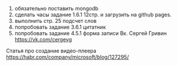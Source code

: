 1. обязательно поставить mongodb
2. сделать часы задание 1.6.1 12стр. и загрузить на github pages.
3. выполнить стр. 25 подсчет слов
4. попробовать задание 3.6.1 цитатник
5. попробовать задание 4.5.1 форма записи
Вк. Сергей Гривин https://vk.com/cergeyg

Статья про создание видео-плеера
https://habr.com/company/microsoft/blog/127295/
